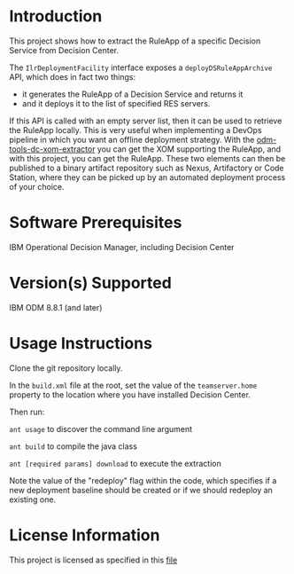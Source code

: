 Introduction
==============
This project shows how to extract the RuleApp of a specific Decision Service from Decision Center.

The `IlrDeploymentFacility` interface exposes a `deployDSRuleAppArchive` API, which does in fact two things:
- it generates the RuleApp of a Decision Service and returns it
- and it deploys it to the list of specified RES servers.

If this API is called with an empty server list, then it can be used to retrieve the RuleApp locally.
This is very useful when implementing a DevOps pipeline in which you want an offline deployment strategy.
With the [odm-tools-dc-xom-extractor](https://git.ng.bluemix.net/guilhem.molines/odm-tools-dc-xom-extractor) you can get the XOM supporting the RuleApp, and with this project, you can get the RuleApp.
These two elements can then be published to a binary artifact repository such as Nexus, Artifactory or Code Station, where they can be picked up by an automated deployment process of your choice.


Software Prerequisites
========================
IBM Operational Decision Manager, including Decision Center

Version(s) Supported
======================
IBM ODM 8.8.1 (and later)

Usage Instructions
===================
Clone the git repository locally.

In the `build.xml` file at the root, set the value of the `teamserver.home` property to the location where you have installed Decision Center.

Then run:

`ant usage` to discover the command line argument

`ant build` to compile the java class

`ant [required params] download` to execute the extraction

Note the value of the "redeploy" flag within the code, which specifies if a new deployment baseline should be created or if we should redeploy an existing one.


License Information
====================
This project is licensed as specified in this [file](https://git.ng.bluemix.net/guilhem.molines/odm-tools-dc-ruleapp-extractor/blob/master/IBMLicense.txt)
